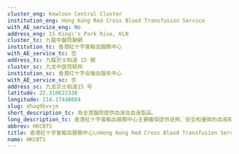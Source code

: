 ```yaml
---
cluster_eng: Kowloon Central Cluster
institution_eng: Hong Kong Red Cross Blood Transfusion Service
with_AE_service_eng: No
address_eng: 15 King\'s Park Rise, KLN
cluster_tc: 九龍中醫院聯網
institution_tc: 香港紅十字會輸血服務中心
with_AE_service_tc: 否
address_tc: 九龍京士柏道 15 號
cluster_sc: 九龙中医院联网
institution_sc: 香港红十字会输血服务中心
with_AE_service_sc: 否
address_sc: 九龙京士柏道15 号
latitude: 22.310622338
longitude: 114.17448684
slug: dhaq9bvvjm
short_description_tc: 為全港醫院提供血液及血液製品。
long_description_tc: 香港紅十字會輸血服務中心主要確保提供足夠、安全和優質的血液和血液成份，以供病人治療之用。血液是由本港的一些志願人士免費所提供，該等志願人士須為已接受評估的健康人士。\n\n服務的其中一項重任，就是鼓勵社會大眾定期捐血，而收集血液的途徑來自四個流動隊、七所固定捐血站和捐血巴士。血液收集後，會進行嚴格的血型及傳染病篩選等測試，並同時為血液進行處理，製造成一系列的血液製品(紅血球、血小板、新鮮冰凍血漿和白血球)。這些血液和血液製品將送往公立和私家醫院，作為臨床輸血用途，幫助有需要的病人。\n\n此外，服務還須管理香港紅十字會轄下的香港骨髓捐贈者資料庫，包括招募市民成為捐贈者，進行白血球組織型化驗，及為與病人白血球組織型吻合的捐贈者安排造血幹細胞捐贈等相關服務。
abbrev: HKCBTS
title: 香港紅十字會輸血服務中心\nHong Kong Red Cross Blood Transfusion Service
name: HKCBTS
---
```

